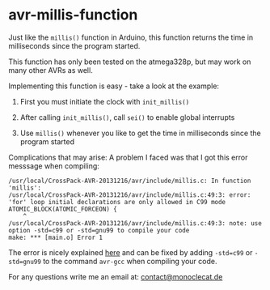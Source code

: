 # avr-millis-function
Just like the <code>millis()</code> function in Arduino, this function returns 
the time in milliseconds since the program started.

This function has only been tested on the atmega328p, but may work on many other AVRs as well.

Implementing this function is easy - take a look at the example:

1) First you must initiate the clock with <code>init_millis()</code>

2) After calling <code>init_millis()</code>, call <code>sei()</code> to enable global interrupts

3) Use <code>millis()</code> whenever you like to get the time in milliseconds since the program started

Complications that may arise:
A problem I faced was that I got this error messsage when compiling:

    /usr/local/CrossPack-AVR-20131216/avr/include/millis.c: In function 'millis':
    /usr/local/CrossPack-AVR-20131216/avr/include/millis.c:49:3: error: 'for' loop initial declarations are only allowed in C99 mode
    ATOMIC_BLOCK(ATOMIC_FORCEON) {
        ^
    /usr/local/CrossPack-AVR-20131216/avr/include/millis.c:49:3: note: use option -std=c99 or -std=gnu99 to compile your code
    make: *** [main.o] Error 1

The error is nicely explained [here](http://cboard.cprogramming.com/c-programming/162799-what-c99-mode.html) and can be fixed by 
adding <code>-std=c99</code> or <code>-std=gnu99</code> to the command <code>avr-gcc</code> when compiling your code.

For any questions write me an email at: contact@monoclecat.de
